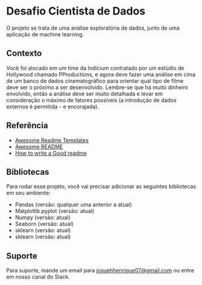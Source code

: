 
# Desafio Cientista de Dados

O projeto se trata de uma análise exploratória de dados, junto de uma aplicação de machine learning.

## Contexto
Você foi alocado em um time da Indicium contratado por um estúdio de Hollywood chamado PProductions, e agora deve fazer uma análise em cima de um banco de dados cinematográfico para orientar qual tipo de filme deve ser o próximo a ser desenvolvido. Lembre-se que há muito dinheiro envolvido, então a análise deve ser muito detalhada e levar em consideração o máximo de fatores possíveis (a introdução de dados externos é permitida - e encorajada).




## Referência

 - [Awesome Readme Templates](https://awesomeopensource.com/project/elangosundar/awesome-README-templates)
 - [Awesome README](https://github.com/matiassingers/awesome-readme)
 - [How to write a Good readme](https://bulldogjob.com/news/449-how-to-write-a-good-readme-for-your-github-project)


## Bibliotecas

Para rodar esse projeto, você vai precisar adicionar as seguintes bibliotecas em seu ambiente:
- Pandas (versão: qualquer uma anterior a atual)
- Matplotlib.pyplot (versão: atual)
- Numpy (versão: atual)
- Seaborn (versão: atual)
- sklearn (versão: atual)
- sklearn (versão: atual)


## Suporte

Para suporte, mande um email para josuehhenrique07@gmail.com ou entre em nosso canal do Slack.

